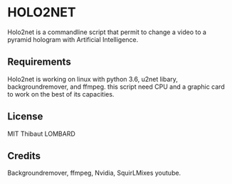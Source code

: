 # HOLO2NET
Holo2net is a commandline script that permit to change a video to a pyramid hologram with Artificial Intelligence.
## Requirements
Holo2net is working on linux with python 3.6, u2net libary, backgroundremover, and ffmpeg. this script need CPU and a graphic card to work on the best of its capacities.
## License
MIT Thibaut LOMBARD
## Credits
Backgroundremover, ffmpeg, Nvidia, SquirLMixes‬ youtube.

